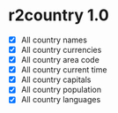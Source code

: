 # r2country 1.0

 - [x] All country names
 - [x] All country currencies
 - [x] All country area code
 - [x] All country current time
 - [x] All country capitals
 - [x] All country population
 - [x] All country languages
